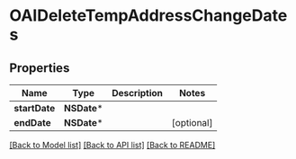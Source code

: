 # OAIDeleteTempAddressChangeDates

## Properties
Name | Type | Description | Notes
------------ | ------------- | ------------- | -------------
**startDate** | **NSDate*** |  | 
**endDate** | **NSDate*** |  | [optional] 

[[Back to Model list]](../README.md#documentation-for-models) [[Back to API list]](../README.md#documentation-for-api-endpoints) [[Back to README]](../README.md)


